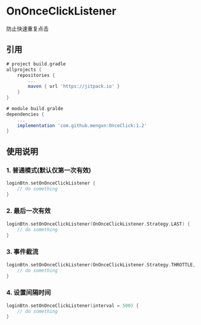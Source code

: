 # OnOnceClickListener
防止快速重复点击

## 引用
```gradle
# project build.gradle
allprojects {
    repositories {
        ...
        maven { url 'https://jitpack.io' }
    }
}

# module build.gralde
dependencies {
    ...
    implementation 'com.github.mengxn:OnceClick:1.2'
}
```

## 使用说明
### 1. 普通模式(默认仅第一次有效)
``` kotlin
loginBtn.setOnOnceClickListener {
    // do something
}
```

### 2. 最后一次有效
``` kotlin
loginBtn.setOnOnceClickListener(OnOnceClickListener.Strategy.LAST) {
    // do something
}
```

### 3. 事件截流
``` kotlin
loginBtn.setOnOnceClickListener(OnOnceClickListener.Strategy.THROTTLE, 500) {
    // do something
}
```

### 4. 设置间隔时间
``` kotlin
loginBtn.setOnOnceClickListener(interval = 500) {
    // do something
}
```
